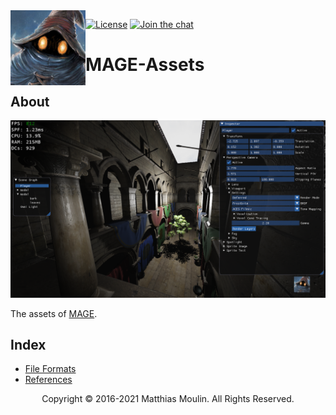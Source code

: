 <img align="left" src="https://github.com/matt77hias/MAGE-Meta/blob/master/res/MAGE.png" width="120px"/>

[![License][license-svg]][license] [![Join the chat][gitter-svg]][gitter]

[license-svg]:       https://img.shields.io/badge/license-GPL%203.0-blue.svg
[gitter-svg]:        https://badges.gitter.im/mage_dev/community.svg

[license]:           LICENSE.txt
[gitter]:            https://gitter.im/mage_dev/community

# MAGE-Assets

## About
<p align="center"><img src="https://github.com/matt77hias/MAGE-Meta/blob/master/res/Example.png"></p>

The assets of [MAGE](https://github.com/matt77hias/MAGE).

## Index
* [File Formats](https://github.com/matt77hias/MAGE/tree/master/MAGE/Meta/FileFormats.md)
* [References](meta/references.md)

<p align="center">Copyright © 2016-2021 Matthias Moulin. All Rights Reserved.</p>
